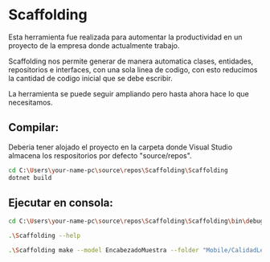 # Scaffolding

Esta herramienta fue realizada para automentar la productividad en un proyecto de la empresa donde actualmente trabajo.

Scaffolding nos permite generar de manera automatica clases, entidades, repositorios e interfaces, con una sola linea de codigo, con esto reducimos la cantidad de codigo inicial que se debe escribir.

La herramienta se puede seguir ampliando pero hasta ahora hace lo que necesitamos.


## Compilar:

Deberia tener alojado el proyecto en la carpeta donde Visual Studio almacena los respositorios por defecto "source/repos".

```sh
cd C:\Users\your-name-pc\source\repos\Scaffolding\Scaffolding
dotnet build
```

## Ejecutar en consola:


```sh
cd C:\Users\your-name-pc\source\repos\Scaffolding\Scaffolding\bin\debug\net7.0

.\Scaffolding --help

.\Scaffolding make --model EncabezadoMuestra --folder "Mobile/CalidadLeche"
```
